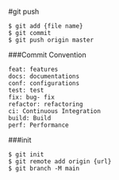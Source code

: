 #git push

```shell
$ git add {file name}
$ git commit
$ git push origin master
```


###Commit Convention

```shell
feat: features
docs: documentations
conf: configurations
test: test
fix: bug- fix
refactor: refactoring
ci: Continuous Integration
build: Build
perf: Performance
```


###init

```shell
$ git init
$ git remote add origin {url}
$ git branch -M main
```

